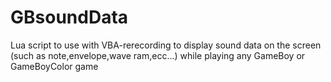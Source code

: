 # GBsoundData
Lua script to use with VBA-rerecording to display sound data on the screen (such as note,envelope,wave ram,ecc...) while playing any GameBoy or GameBoyColor game
